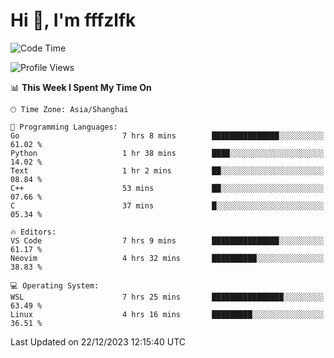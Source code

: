 # Hi 👋, I'm fffzlfk

<!--START_SECTION:waka-->
![Code Time](http://img.shields.io/badge/Code%20Time-632%20hrs%2038%20mins-blue)

![Profile Views](http://img.shields.io/badge/Profile%20Views-0-blue)

📊 **This Week I Spent My Time On** 

```text
🕑︎ Time Zone: Asia/Shanghai

💬 Programming Languages: 
Go                       7 hrs 8 mins        ███████████████░░░░░░░░░░   61.02 % 
Python                   1 hr 38 mins        ████░░░░░░░░░░░░░░░░░░░░░   14.02 % 
Text                     1 hr 2 mins         ██░░░░░░░░░░░░░░░░░░░░░░░   08.84 % 
C++                      53 mins             ██░░░░░░░░░░░░░░░░░░░░░░░   07.66 % 
C                        37 mins             █░░░░░░░░░░░░░░░░░░░░░░░░   05.34 % 

🔥 Editors: 
VS Code                  7 hrs 9 mins        ███████████████░░░░░░░░░░   61.17 % 
Neovim                   4 hrs 32 mins       ██████████░░░░░░░░░░░░░░░   38.83 % 

💻 Operating System: 
WSL                      7 hrs 25 mins       ████████████████░░░░░░░░░   63.49 % 
Linux                    4 hrs 16 mins       █████████░░░░░░░░░░░░░░░░   36.51 % 
```


 Last Updated on 22/12/2023 12:15:40 UTC
<!--END_SECTION:waka-->
